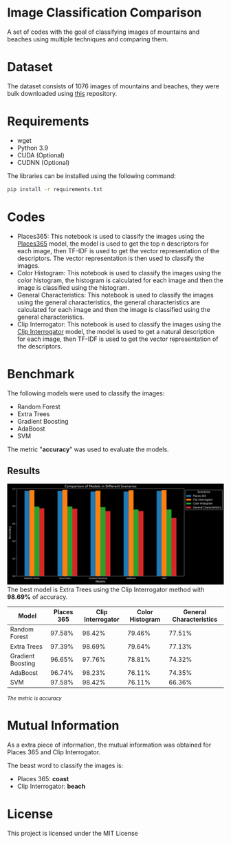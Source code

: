 # Image Classification Comparison
A set of codes with the goal of classifying images of mountains and beaches using multiple techniques and comparing them.

# Dataset
The dataset consists of 1076 images of mountains and beaches, they were bulk downloaded using [this](https://github.com/ostrolucky/Bulk-Bing-Image-downloader) repository.

# Requirements
  - wget
  - Python 3.9
  - CUDA (Optional)
  - CUDNN (Optional)

  The libraries can be installed using the following command:
  ```bash
  pip install -r requirements.txt
  ```

# Codes
  - Places365: This notebook is used to classify the images using the [Places365](https://github.com/CSAILVision/places365) model, the model is used to get the top n descriptors for each image, then TF-IDF is used to get the vector representation of the descriptors. The vector representation is then used to classify the images.
  - Color Histogram: This notebook is used to classify the images using the color histogram, the histogram is calculated for each image and then the image is classified using the histogram.
  - General Characteristics: This notebook is used to classify the images using the general characteristics, the general characteristics are calculated for each image and then the image is classified using the general characteristics.
  - Clip Interrogator: This notebook is used to classify the images using the [Clip Interrogator](https://github.com/pharmapsychotic/clip-interrogator) model, the model is used to get a natural description for each image, then TF-IDF is used to get the vector representation of the descriptors.

# Benchmark
The following models were used to classify the images:
  - Random Forest
  - Extra Trees
  - Gradient Boosting
  - AdaBoost
  - SVM

The metric "**accuracy**" was used to evaluate the models.

## Results
![](media/chart.png)
The best model is Extra Trees using the Clip Interrogator method with **98.69%** of accuracy.

| Model              | Places 365 | Clip Interrogator | Color Histogram | General Characteristics |
|--------------------|------------|-------------------|-----------------|-------------------------|
| Random Forest      | 97.58%     | 98.42%            | 79.46%          | 77.51%                  |
| Extra Trees        | 97.39%     | 98.69%            | 79.64%          | 77.13%                  |
| Gradient Boosting  | 96.65%     | 97.76%            | 78.81%          | 74.32%                  |
| AdaBoost           | 96.74%     | 98.23%            | 76.11%          | 74.35%                  |
| SVM                | 97.58%     | 98.42%            | 76.11%          | 66.36%                  |

_<small>The metric is accuracy</small>_



# Mutual Information
As a extra piece of information, the mutual information was obtained for Places 365 and Clip Interrogator.

The beast word to classify the images is:
- Places 365: **coast**
- Clip Interrogator: **beach**

# License
This project is licensed under the MIT License